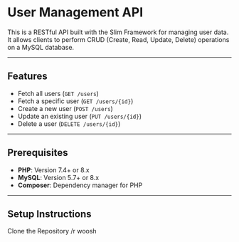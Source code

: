 # User Management API

This is a RESTful API built with the Slim Framework for managing user data. It allows clients to perform CRUD (Create, Read, Update, Delete) operations on a MySQL database.

---

## Features
- Fetch all users (`GET /users`)
- Fetch a specific user (`GET /users/{id}`)
- Create a new user (`POST /users`)
- Update an existing user (`PUT /users/{id}`)
- Delete a user (`DELETE /users/{id}`)

---

## Prerequisites
- **PHP**: Version 7.4+ or 8.x
- **MySQL**: Version 5.7+ or 8.x
- **Composer**: Dependency manager for PHP

---

## Setup Instructions

 Clone the Repository /r woosh


